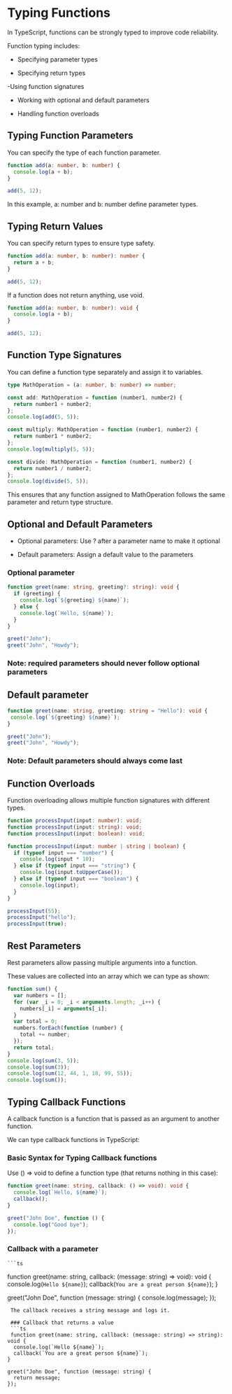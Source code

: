 # Typing Functions
In TypeScript, functions can be strongly typed to improve code reliability.

Function typing includes:

- Specifying parameter types

- Specifying return types

-Using function signatures

- Working with optional and default parameters

- Handling function overloads

## Typing Function Parameters
You can specify the type of each function parameter.

```ts
function add(a: number, b: number) {
  console.log(a + b);
}

add(5, 12);
```
In this example, a: number and b: number define parameter types.

## Typing Return Values

You can specify return types to ensure type safety.

```ts
function add(a: number, b: number): number {
  return a + b;
}

add(5, 12);
```
If a function does not return anything, use void.

```ts
function add(a: number, b: number): void {
  console.log(a + b);
}

add(5, 12);
```

## Function Type Signatures
You can define a function type separately and assign it to variables.

```ts
type MathOperation = (a: number, b: number) => number;

const add: MathOperation = function (number1, number2) {
  return number1 + number2;
};
console.log(add(5, 5));

const multiply: MathOperation = function (number1, number2) {
  return number1 * number2;
};
console.log(multiply(5, 5));

const divide: MathOperation = function (number1, number2) {
  return number1 / number2;
};
console.log(divide(5, 5));
```
This ensures that any function assigned to MathOperation follows the same parameter and return type structure.

## Optional and Default Parameters
 - Optional parameters: Use ? after a parameter name to make it optional

 - Default parameters: Assign a default value to the parameters

### Optional parameter

```ts
function greet(name: string, greeting?: string): void {
  if (greeting) {
    console.log(`${greeting} ${name}`);
  } else {
    console.log(`Hello, ${name}`);
  }
}

greet("John");
greet("John", "Howdy");
```
### Note: required parameters should never follow optional parameters

 ## Default parameter
 ```ts
 function greet(name: string, greeting: string = "Hello"): void {
  console.log(`${greeting} ${name}`);
}

greet("John");
greet("John", "Howdy");
```
### Note: Default parameters should always come last

## Function Overloads
Function overloading allows multiple function signatures with different types.
```ts
function processInput(input: number): void;
function processInput(input: string): void;
function processInput(input: boolean): void;

function processInput(input: number | string | boolean) {
  if (typeof input === "number") {
    console.log(input * 10);
  } else if (typeof input === "string") {
    console.log(input.toUpperCase());
  } else if (typeof input === "boolean") {
    console.log(input);
  }
}

processInput(55);
processInput("hello");
processInput(true);
```

## Rest Parameters
Rest parameters allow passing multiple arguments into a function.

These values are collected into an array which we can type as shown:
```ts
function sum() {
  var numbers = [];
  for (var _i = 0; _i < arguments.length; _i++) {
    numbers[_i] = arguments[_i];
  }
  var total = 0;
  numbers.forEach(function (number) {
    total += number;
  });
  return total;
}
console.log(sum(3, 5));
console.log(sum(3));
console.log(sum(12, 44, 1, 18, 99, 55));
console.log(sum());
```
## Typing Callback Functions

A callback function is a function that is passed as an argument to another function.

We can type callback functions in TypeScript:

### Basic Syntax for Typing Callback functions
Use () => void to define a function type (that returns nothing in this case):
```ts
function greet(name: string, callback: () => void): void {
  console.log(`Hello, ${name}`);
  callback();
}

greet("John Doe", function () {
  console.log("Good bye");
});
```
### Callback with a parameter
    ```ts
   function greet(name: string, callback: (message: string) => void): void {
  console.log(`Hello ${name}`);
  callback(`You are a great person ${name}`);
}

greet("John Doe", function (message: string) {
  console.log(message);
});
```
 The callback receives a string message and logs it.

 ### Callback that returns a value
 ```ts
 function greet(name: string, callback: (message: string) => string): void {
  console.log(`Hello ${name}`);
  callback(`You are a great person ${name}`);
}

greet("John Doe", function (message: string) {
  return message;
});
```
